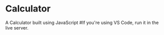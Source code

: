 # Calculator
A Calculator built using JavaScript
#If you're using VS Code, run it in the live server. 
